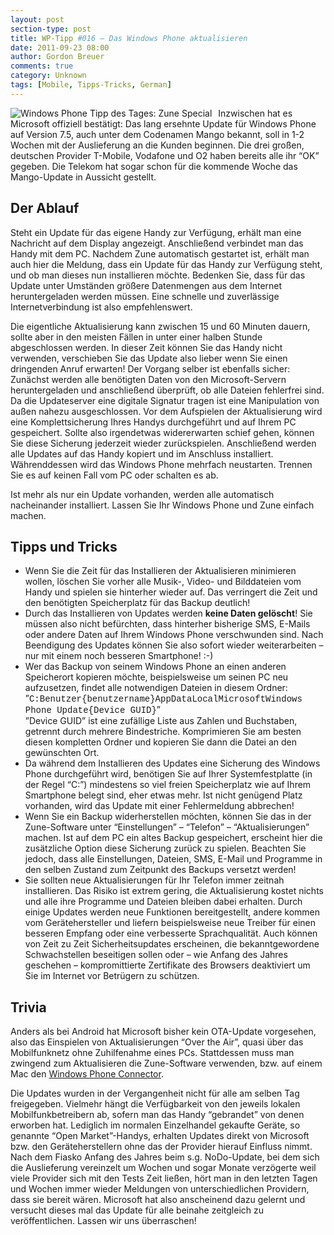 ```yaml
---
layout: post
section-type: post
title: WP-Tipp #016 – Das Windows Phone aktualisieren
date: 2011-09-23 08:00
author: Gordon Breuer
comments: true
category: Unknown
tags: [Mobile, Tipps-Tricks, German]
---
```

<p><img style="margin: 0px 10px 0px 0px; display: inline; float: left" title="" alt="Windows Phone Tipp des Tages: Zune Special" align="left" src="http://anheledirwp.blob.core.windows.net/wordpress/2011/09/zune3.png" /></p>  <p>Inzwischen hat es Microsoft offiziell bestätigt: Das lang ersehnte Update für Windows Phone auf Version 7.5, auch unter dem Codenamen Mango bekannt, soll in 1-2 Wochen mit der Auslieferung an die Kunden beginnen. Die drei großen, deutschen Provider T-Mobile, Vodafone und O2 haben bereits alle ihr “OK” gegeben. Die Telekom hat sogar schon für die kommende Woche das Mango-Update in Aussicht gestellt.</p>  <h2>Der Ablauf</h2>  <p>Steht ein Update für das eigene Handy zur Verfügung, erhält man eine Nachricht auf dem Display angezeigt. Anschließend verbindet man das Handy mit dem PC. Nachdem Zune automatisch gestartet ist, erhält man auch hier die Meldung, dass ein Update für das Handy zur Verfügung steht, und ob man dieses nun installieren möchte. Bedenken Sie, dass für das Update unter Umständen größere Datenmengen aus dem Internet heruntergeladen werden müssen. Eine schnelle und zuverlässige Internetverbindung ist also empfehlenswert.</p>  <p>Die eigentliche Aktualisierung kann zwischen 15 und 60 Minuten dauern, sollte aber in den meisten Fällen in unter einer halben Stunde abgeschlossen werden. In dieser Zeit können Sie das Handy nicht verwenden, verschieben Sie das Update also lieber wenn Sie einen dringenden Anruf erwarten! Der Vorgang selber ist ebenfalls sicher: Zunächst werden alle benötigten Daten von den Microsoft-Servern heruntergeladen und anschließend überprüft, ob alle Dateien fehlerfrei sind. Da die Updateserver eine digitale Signatur tragen ist eine Manipulation von außen nahezu ausgeschlossen. Vor dem Aufspielen der Aktualisierung wird eine Komplettsicherung Ihres Handys durchgeführt und auf Ihrem PC gespeichert. Sollte also irgendetwas widererwarten schief gehen, können Sie diese Sicherung jederzeit wieder zurückspielen. Anschließend werden alle Updates auf das Handy kopiert und im Anschluss installiert. Währenddessen wird das Windows Phone mehrfach neustarten. Trennen Sie es auf keinen Fall vom PC oder schalten es ab.</p>  <p>Ist mehr als nur ein Update vorhanden, werden alle automatisch nacheinander installiert. Lassen Sie Ihr Windows Phone und Zune einfach machen.</p>  <h2>Tipps und Tricks</h2>  <ul>   <li>Wenn Sie die Zeit für das Installieren der Aktualisieren minimieren wollen, löschen Sie vorher alle Musik-, Video- und Bilddateien vom Handy und spielen sie hinterher wieder auf. Das verringert die Zeit und den benötigten Speicherplatz für das Backup deutlich!</li>    <li>Durch das Installieren von Updates werden <strong>keine Daten gelöscht</strong>! Sie müssen also nicht befürchten, dass hinterher bisherige SMS, E-Mails oder andere Daten auf Ihrem Windows Phone verschwunden sind. Nach Beendigung des Updates können Sie also sofort wieder weiterarbeiten – nur mit einem noch besseren Smartphone! :-)</li>    <li>Wer das Backup von seinem Windows Phone an einen anderen Speicherort kopieren möchte, beispielsweise um seinen PC neu aufzusetzen, findet alle notwendigen Dateien in diesem Ordner:     <br />”<font face="Courier New">C:Benutzer{benutzername}AppDataLocalMicrosoftWindows Phone Update{Device GUID}</font>”      <br />”Device GUID” ist eine zufällige Liste aus Zahlen und Buchstaben, getrennt durch mehrere Bindestriche. Komprimieren Sie am besten diesen kompletten Ordner und kopieren Sie dann die Datei an den gewünschten Ort.</li>    <li>Da während dem Installieren des Updates eine Sicherung des Windows Phone durchgeführt wird, benötigen Sie auf Ihrer Systemfestplatte (in der Regel “C:”) mindestens so viel freien Speicherplatz wie auf Ihrem Smartphone belegt sind, eher etwas mehr. Ist nicht genügend Platz vorhanden, wird das Update mit einer Fehlermeldung abbrechen!</li>    <li>Wenn Sie ein Backup widerherstellen möchten, können Sie das in der Zune-Software unter “Einstellungen” – “Telefon” – “Aktualisierungen” machen. Ist auf dem PC ein altes Backup gespeichert, erscheint hier die zusätzliche Option diese Sicherung zurück zu spielen. Beachten Sie jedoch, dass alle Einstellungen, Dateien, SMS, E-Mail und Programme in den selben Zustand zum Zeitpunkt des Backups versetzt werden!</li>    <li>Sie sollten neue Aktualisierungen für Ihr Telefon immer zeitnah installieren. Das Risiko ist extrem gering, die Aktualisierung kostet nichts und alle ihre Programme und Dateien bleiben dabei erhalten. Durch einige Updates werden neue Funktionen bereitgestellt, andere kommen vom Gerätehersteller und liefern beispielsweise neue Treiber für einen besseren Empfang oder eine verbesserte Sprachqualität. Auch können von Zeit zu Zeit Sicherheitsupdates erscheinen, die bekanntgewordene Schwachstellen beseitigen sollen oder – wie Anfang des Jahres geschehen – kompromittierte Zertifikate des Browsers deaktiviert um Sie im Internet vor Betrügern zu schützen.</li> </ul>  <h2>Trivia</h2>  <p>Anders als bei Android hat Microsoft bisher kein OTA-Update vorgesehen, also das Einspielen von Aktualisierungen “Over the Air”, quasi über das Mobilfunknetz ohne Zuhilfenahme eines PCs. Stattdessen muss man zwingend zum Aktualisieren die Zune-Software verwenden, bzw. auf einem Mac den <a href="/post/2011/09/19/WP7-Tipp-012-%E2%80%93-Wozu-die-Zune-Software.aspx">Windows Phone Connector</a>.</p>  <p>Die Updates wurden in der Vergangenheit nicht für alle am selben Tag freigegeben. Vielmehr hängt die Verfügbarkeit von den jeweils lokalen Mobilfunkbetreibern ab, sofern man das Handy “gebrandet” von denen erworben hat. Lediglich im normalen Einzelhandel gekaufte Geräte, so genannte “Open Market”-Handys, erhalten Updates direkt von Microsoft bzw. den Geräteherstellern ohne das der Provider hierauf Einfluss nimmt. Nach dem Fiasko Anfang des Jahres beim s.g. NoDo-Update, bei dem sich die Auslieferung vereinzelt um Wochen und sogar Monate verzögerte weil viele Provider sich mit den Tests Zeit ließen, hört man in den letzten Tagen und Wochen immer wieder Meldungen von unterschiedlichen Providern, dass sie bereit wären. Microsoft hat also anscheinend dazu gelernt und versucht dieses mal das Update für alle beinahe zeitgleich zu veröffentlichen. Lassen wir uns überraschen!</p>
